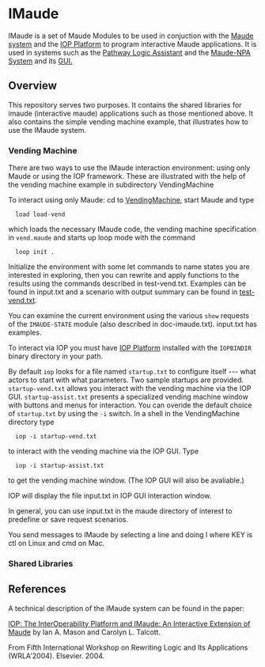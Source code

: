 # IMaude


IMaude is a set of Maude Modules to be used in conjuction
with the [Maude system](http://maude.cs.uiuc.edu) and the
[IOP Platform](https://github.com/SRI-CSL/iopc)
 to program interactive Maude applications.  It is used in systems such as the 
 [Pathway Logic Assistant](http://pl.csl.sri.com/) and the [Maude-NPA System](http://maude.cs.illinois.edu/w/index.php?title=Maude_Tools:_Maude-NPA) and its [GUI.](http://www.csl.sri.com/users/iam/NPA/index.html)

## Overview

This repository serves two purposes. It contains the shared
libraries for imaude (interactive maude) applications such as those mentioned above. It also contains
the simple vending machine example, that illustrates how to use the IMaude system.

### Vending Machine

There are two ways to use the IMaude interaction environment: using only Maude
or using the IOP framework. These are illustrated with the help of the vending
machine example in subdirectory VendingMachine

To interact using only Maude: cd to [VendingMachine](VendingMachine), start Maude and type
```
  load load-vend
```
which loads the necessary IMaude code, the vending machine specification
in `vend.maude` and starts up loop mode with the command
```
  loop init .
```
Initialize the environment with some let commands to name states you are
interested in exploring, then you can rewrite and apply functions to the
results using the commands  described in test-vend.txt.
Examples can be found in input.txt 
and a scenario with output summary can be found in [test-vend.txt](VendingMachine/test-vend.txt).  

You can examine the current environment using the various `show` requests
of the `IMAUDE-STATE` module (also described in doc-imaude.txt).
input.txt has examples.

To interact via IOP you must have [IOP Platform](https://github.com/SRI-CSL/iopc) installed with the `IOPBINDIR` binary directory
in your path.  

By default `iop` looks for a file named `startup.txt` to configure itself ---
what actors to start with what parameters.
Two sample startups are provided.  `startup-vend.txt` allows you
interact with the vending machine via the IOP GUI.  `startup-assist.txt`
presents a specialized vending machine window with buttons and
menus for interaction.  You can overide the default choice of `startup.txt`
by using the `-i` switch.
In a shell in the VendingMachine directory type
```
  iop -i startup-vend.txt
```
to interact with the vending machine via the IOP GUI.  Type
```
  iop -i startup-assist.txt
```
to get the vending machine window.  (The IOP GUI will also be avaliable.)

IOP will display the file input.txt in IOP GUI interaction window.  

In general, you can  use input.txt in the maude directory of
interest to predefine or save request scenarios. 

You send messages to IMaude by selecting a line and doing <KEY>l  where
KEY is ctl on Linux and cmd on Mac.


### Shared Libraries


## References

A technical description of the IMaude system can be found in the paper:

[IOP: The InterOperability Platform and IMaude: An Interactive Extension of Maude](http://www.csl.sri.com/~clt/Papers/04wrla-iop.pdf)
by Ian A. Mason and Carolyn L. Talcott.

From Fifth International Workshop on Rewriting Logic and Its Applications (WRLA'2004). Elsevier. 2004.
